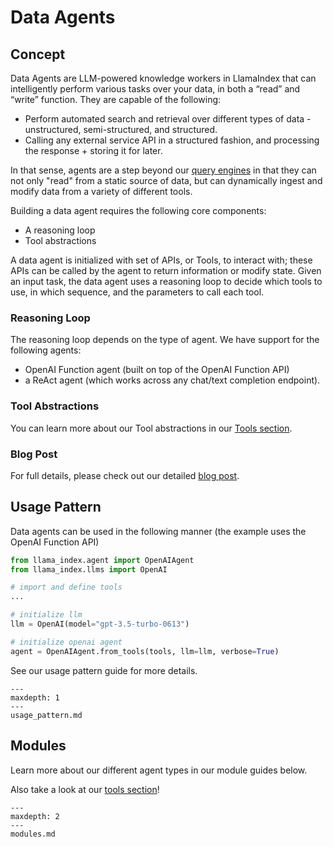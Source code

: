 # Data Agents

## Concept
Data Agents are LLM-powered knowledge workers in LlamaIndex that can intelligently perform various tasks over your data, in both a “read” and “write” function. They are capable of the following:

- Perform automated search and retrieval over different types of data - unstructured, semi-structured, and structured.
- Calling any external service API in a structured fashion, and processing the response + storing it for later.

In that sense, agents are a step beyond our [query engines](/core_modules/query_modules/query_engine/root.md) in that they can not only "read" from a static source of data, but can dynamically ingest and modify data from a variety of different tools.

Building a data agent requires the following core components:

- A reasoning loop
- Tool abstractions

A data agent is initialized with set of APIs, or Tools, to interact with; these APIs can be called by the agent to return information or modify state. Given an input task, the data agent uses a reasoning loop to decide which tools to use, in which sequence, and the parameters to call each tool.

### Reasoning Loop
The reasoning loop depends on the type of agent. We have support for the following agents: 
- OpenAI Function agent (built on top of the OpenAI Function API)
- a ReAct agent (which works across any chat/text completion endpoint).

### Tool Abstractions

You can learn more about our Tool abstractions in our [Tools section](/core_modules/agent_modules/tools/root.md).

### Blog Post

For full details, please check out our detailed [blog post]().


## Usage Pattern

Data agents can be used in the following manner (the example uses the OpenAI Function API)
```python
from llama_index.agent import OpenAIAgent
from llama_index.llms import OpenAI

# import and define tools
...

# initialize llm
llm = OpenAI(model="gpt-3.5-turbo-0613")

# initialize openai agent
agent = OpenAIAgent.from_tools(tools, llm=llm, verbose=True)
```

See our usage pattern guide for more details.
```{toctree}
---
maxdepth: 1
---
usage_pattern.md
```

## Modules

Learn more about our different agent types in our module guides below.

Also take a look at our [tools section](/core_modules/agent_modules/tools/root.md)!

```{toctree}
---
maxdepth: 2
---
modules.md
```

